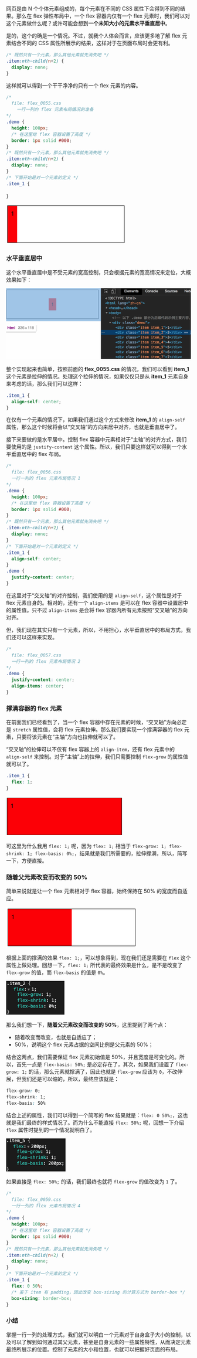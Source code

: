 网页是由 N 个个体元素组成的，每个元素在不同的 CSS 属性下会得到不同的结果。那么在 flex 弹性布局中，一个 flex 容器内仅有一个 flex 元素时，我们可以对这个元素做什么呢？或许可能会想到**一个未知大小的元素水平垂直居中**。

是的，这个的确是一个情况。不过，就我个人体会而言，应该更多地了解 flex 元素结合不同的 CSS 属性所展示的结果，这样对于在页面布局时会更有利。

```css
/* 既然只有一个元素，那么其他元素就先消失吧 */
.item:nth-child(n+2) {
  display: none;
}
```

这样就可以得到一个干干净净的只有一个 flex 元素的内容。

```css
/*
  file: flex_0055.css
	一行一列的 flex 元素布局情况的准备
*/
.demo {
  height: 100px;
  /* 在这里给 flex 容器设置了高度 */
  border: 1px solid #000;
}
/* 既然只有一个元素，那么其他元素就先消失吧 */
.item:nth-child(n+2) {
  display: none;
}
/* 下面开始是对一个元素的定义 */
.item_1 {

}
```

<img src="image/03-01-02.png" style="zoom:50%;" />



### 水平垂直居中

这个水平垂直居中是不受元素的宽高控制，只会根据元素的宽高情况来定位，大概效果如下：

<img src="image/03-01-03.gif" />

整个实现起来也简单，按照前面的 **flex_0055.css** 的情况，我们可以看到 **item_1** 这个元素是拉伸的情况。处理这个拉伸的情况，如果仅仅只是从 **item_1** 元素自身来考虑的话，那么我们可以这样：

```css
.item_1 {
  align-self: center;
}
```

在仅有一个元素的情况下，如果我们通过这个方式来修改 **item_1** 的 `align-self` 属性，那么这个时候将会以“交叉轴”的方向来居中对齐，也就是垂直居中了。

接下来要做的是水平居中。控制 flex 容器中元素相对于“主轴”的对齐方式，我们要使用的是 `justify-content` 这个属性。所以，我们只要这样就可以得到一个水平垂直居中的 flex 布局。

```css
/*
  file: flex_0056.css
  一行一列的 flex 元素布局情况 1
*/
.demo {
  height: 100px;
  /* 在这里给 flex 容器设置了高度 */
  border: 1px solid #000;
}
/* 既然只有一个元素，那么其他元素就先消失吧 */
.item:nth-child(n+2) {
  display: none;
}
/* 下面开始是对一个元素的定义 */
.item_1 {
  align-self: center;
}
.demo {
  justify-content: center;
}
```

在这里对于“交叉轴”的对齐控制，我们使用的是 `align-self`，这个属性是对于 flex 元素自身的。相对的，还有一个 `align-items` 是可以在 flex 容器中设置居中的属性值。只不过 `align-items` 是会将 flex 容器内所有元素按照“交叉轴”的方向对齐。

但，我们现在其实只有一个元素，所以，不用担心，水平垂直居中的布局方式，我们还可以这样来实现。

```css
/*
  file: flex_0057.css
  一行一列的 flex 元素布局情况 2
*/
.demo {
  justify-content: center;
  align-items: center;
}
```



### 撑满容器的 flex 元素

在前面我们已经看到了，当一个 flex 容器中存在元素的时候，“交叉轴”方向必定是 `stretch` 属性值，会将 flex 元素拉伸。那么我们要实现一个撑满容器的 flex 元素，只要将该元素在“主轴”方向也拉伸就可以了。

“交叉轴”的拉伸可以不仅有 flex 容器上的 `align-item`，还有 flex 元素中的 `align-self` 来控制。对于“主轴”上的拉伸，我们只需要控制 `flex-grow` 的属性值就可以了。

```css
.item_1 {
  flex: 1;
}
```

<img src="image/03-01-04.png" style="zoom:50%;" />

可这里为什么我用 `flex: 1;` 呢，因为 `flex: 1;` 相当于 `flex-grow: 1; flex-shrink: 1; flex-basis: 0%;`，结果就是我们所需要的，拉伸撑满，所以，简写一下，方便直接。



### 随着父元素改变而改变的 50%

简单来说就是让一个 flex 元素相对于 flex 容器，始终保持在 50% 的宽度而自适应。

<img src="image/03-01-05.png" style="zoom:50%;" />

根据上面的撑满的效果 `flex: 1;`，可以想象得到，现在我们还是需要在 `flex` 这个属性上做处理。回想一下，`flex: 1;` 所代表的最终效果是什么，是不是改变了 `flex-grow` 的值，而 `flex-basis` 的值是 `0%`。

<img src="image/02-10-21.png" style="zoom:50%;" />

那么我们想一下，**随着父元素改变而改变的 50%**，这里提到了两个点：

* 随着改变而改变，也就是自适应了；
* 50%，说明这个 flex 元素占据的空间比例是父元素的 50%；

结合这两点，我们需要保证 flex 元素初始值是 50%，并且宽度是可变化的。所以，首先一点是 `flex-basis: 50%;` 是必定存在了，其次，如果我们设置了 `flex-grow: 1;` 的话，那么元素就撑满了，因此也就是 `flex-grow` 应该为 `0`，不改伸展，但我们还是可以缩的，所以，最终应该就是：

```css
flex-grow: 0;
flex-shrink: 1;
flex-basis: 50%
```

结合上述的属性，我们可以得到一个简写的 flex 结果就是：`flex: 0 50%;`，这也就是我们最终的样式情况了。而为什么不能直接 `flex: 50%;` 呢，回想一下介绍 `flex` 属性时提到的一个情况就明白了。

<img src="image/02-10-24.png" style="zoom:50%;" />

如果直接是 `flex: 50%;` 的话，我们最终也就将 `flex-grow` 的值改变为 `1` 了。

```css
/*
  file: flex_0059.css
  一行一列的 flex 元素布局情况 4
*/
.demo {
  height: 100px;
  /* 在这里给 flex 容器设置了高度 */
  border: 1px solid #000;
}
/* 既然只有一个元素，那么其他元素就先消失吧 */
.item:nth-child(n+2) {
  display: none;
}
/* 下面开始是对一个元素的定义 */
.item_1 {
  flex: 0 50%;
  /* 鉴于 item 有 padding，因此改变 box-sizing 的计算方式为 border-box */
  box-sizing: border-box;
}
```



### 小结

掌握一行一列的处理方式，我们就可以明白一个元素对于自身盒子大小的控制，以及可以了解到如何通过其父元素，甚至是自身元素的一些属性特性，从而决定元素最终所展示的位置。控制了元素的大小和位置，也就可以把握好页面的布局。

